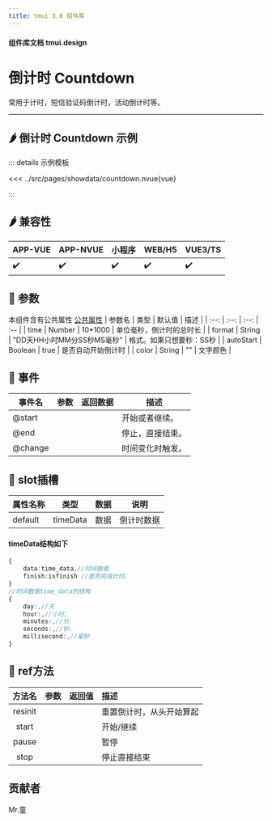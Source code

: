 ```yaml
---
title: tmui 3.0 组件库
---
```


<script setup>
import webview from '../components/mobileWebview.vue'
</script>

#### 组件库文档 tmui.design

# 倒计时 Countdown
常用于计时，短信验证码倒计时，活动倒计时等。

---

## :hot_pepper: 倒计时 Countdown 示例

<webview url="https://tmui.design/h5/#/pages/showdata/countdown"></webview>

::: details 示例模板

<<< ../src/pages/showdata/countdown.nvue{vue}

:::

## :hot_pepper: 兼容性

| APP-VUE | APP-NVUE | 小程序 | WEB/H5 | VUE3/TS |
| --- | --- | --- | --- | --- |
| :heavy_check_mark: | :heavy_check_mark: | :heavy_check_mark: | :heavy_check_mark: | :heavy_check_mark: |

## :seedling: 参数
本组件含有公共属性 [公共属性](/doc/spec/组件公共样式.md)
| 参数名 | 类型 | 默认值 | 描述 |
| :--: | :--: | :--: | :-- |
| time | Number | 10*1000 | 单位毫秒，倒计时的总时长 |
| format | String | "DD天HH小时MM分SS秒MS毫秒" | 格式。如果只想要秒：SS秒 |
| autoStart | Boolean | true | 是否自动开始倒计时 |
| color | String | "" | 文字颜色 |

## :rose: 事件
| 事件名 | 参数 | 返回数据 | 描述 |
| --- | --- | --- | --- |
| @start |  |  | 开始或者继续。 |
| @end |  |  | 停止，直接结束。 |
| @change |  |  | 时间变化时触发。 |

## :corn: slot插槽
| 属性名称 | 类型 | 数据 | 说明 |
| --- | --- | --- | --- |
| default | timeData | 数据 | 倒计时数据 |

#### timeData结构如下
```ts
{
	data:time_data,//时间数据
	finish:isfinish //是否完成计时。
}
//时间数据time_data的结构
{
	day:,//天
	hour:,//小时,
	minutes:,//分.
	seconds:,//秒。
	millisecond:,//毫秒
}
```

## :green_salad: ref方法
| 方法名 | 参数 | 返回值 | 描述 |
| :--: | :--: | :--: | :-- |
| resinit |  |  | 重置倒计时，从头开始算起 |
| start |  |  | 开始/继续 |
| pause |  |  | 暂停 |
| stop |  |  | 停止直接结束 |

## 贡献者
Mr.童

